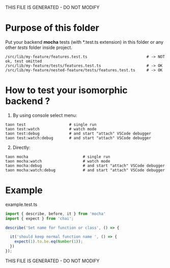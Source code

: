 THIS FILE IS GENERATED - DO NOT MODIFY

# Purpose of this folder
Put your backend **mocha** tests (with *.test.ts extension) in this folder or any other *tests*
folder inside project.

```
/src/lib/my-feature/features.test.ts                          # -> NOT ok, test omitted
/src/lib/my-feature/tests/features.test.ts                    # -> OK
/src/lib/my-feature/nested-feature/tests/features.test.ts     # -> OK
```


# How to test your isomorphic backend ?

1. By using console select menu:
```
taon test                   # single run
taon test:watch             # watch mode
taon test:debug             # and start "attach" VSCode debugger
taon test:watch:debug       # and start "attach" VSCode debugger
```

2. Directly:
```
taon mocha                        # single run
taon mocha:watch                  # watch mode
taon mocha:debug                  # and start "attach" VSCode debugger
taon mocha:watch:debug            # and start "attach" VSCode debugger
```

# Example
example.test.ts
```ts
import { describe, before, it } from 'mocha'
import { expect } from 'chai';

describe('Set name for function or class', () => {

  it('should keep normal function name ', () => {
    expect(1).to.be.eq(Number(1));
  })
});
```

THIS FILE IS GENERATED - DO NOT MODIFY

          